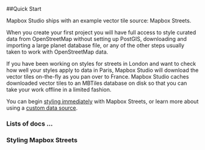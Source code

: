 ##Quick Start

Mapbox Studio ships with an example vector tile source: Mapbox Streets. 

When you create your first project you will have full access to style curated data from OpenStreetMap without setting up PostGIS, downloading and importing a large planet database file, or any of the other steps usually taken to work with OpenStreetMap data. 

If you have been working on styles for streets in London and want to check how well your styles apply to data in Paris, Mapbox Studio will download the vector tiles on-the-fly as you pan over to France. Mapbox Studio caches downloaded vector tiles to an MBTiles database on disk so that you can take your work offline in a limited fashion.

You can begin [styling immediately](./HOWTO-cartoCSS.md) with Mapbox Streets, or learn more about using a [custom data source](./HOWTO-sources.md).

### Lists of docs ...


### Styling Mapbox Streets
